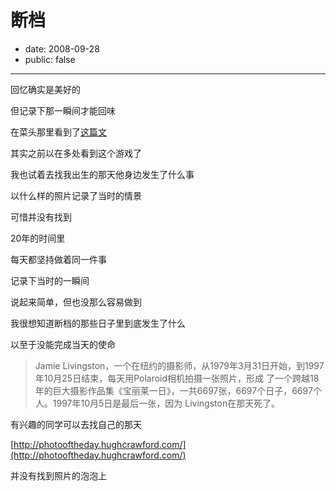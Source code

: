 # 断档

- date: 2008-09-28
- public: false

--------------------------


回忆确实是美好的

但记录下那一瞬间才能回味



在菜头那里看到了[这篇文](http://www.hecaitou.net/?p=3491)

其实之前以在多处看到这个游戏了

我也试着去找我出生的那天他身边发生了什么事

以什么样的照片记录了当时的情景

可惜并没有找到



20年的时间里

每天都坚持做着同一件事

记录下当时的一瞬间

说起来简单，但也没那么容易做到



我很想知道断档的那些日子里到底发生了什么

以至于没能完成当天的使命





> Jamie Livingston，一个在纽约的摄影师，从1979年3月31日开始，到1997年10月25日结束，每天用Polaroid相机拍摄一张照片，形成 了一个跨越18年的巨大摄影作品集《宝丽莱一日》，一共6697张，6697个日子，6697个人。1997年10月5日是最后一张，因为 Livingston在那天死了。



有兴趣的同学可以去找自己的那天

[http://photooftheday.hughcrawford.com/](http://photooftheday.hughcrawford.com/)





并没有找到照片的泡泡上
